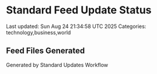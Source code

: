 # Standard Feed Update Status
Last updated: Sun Aug 24 21:34:58 UTC 2025
Categories: technology,business,world

## Feed Files Generated

Generated by Standard Updates Workflow

